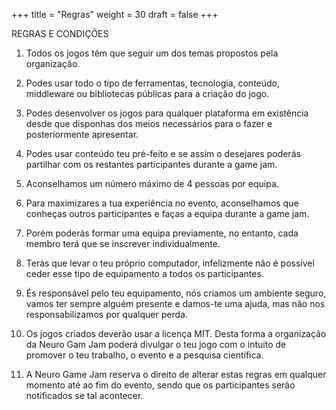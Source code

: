 +++
title = "Regras"
weight = 30
draft = false
+++

REGRAS E CONDIÇÕES

1. Todos os jogos têm que seguir um dos temas propostos pela organização.

2. Podes usar todo o tipo de ferramentas, tecnologia, conteúdo, middleware ou bibliotecas públicas para a criação do jogo.

3. Podes desenvolver os jogos para qualquer plataforma em existência desde que disponhas dos meios necessários para o fazer e posteriormente apresentar.

4. Podes usar conteúdo teu pré-feito e se assim o desejares poderás partilhar com os restantes participantes durante a game jam.

5. Aconselhamos um número máximo de 4 pessoas por equipa.

6. Para maximizares a tua experiência no evento, aconselhamos que conheças outros participantes e faças a equipa durante a game jam.

7. Porém poderás formar uma equipa previamente, no entanto, cada membro terá que se inscrever individualmente.

8. Terás que levar o teu próprio computador, infelizmente não é possível ceder esse tipo de equipamento a todos os participantes.

9. És responsável pelo teu equipamento, nós criamos um ambiente seguro, vamos ter sempre alguém presente e damos-te uma ajuda, mas não nos responsabilizamos por qualquer perda.

10. Os jogos criados deverão usar a licença MIT. Desta forma a organização da Neuro Gam Jam poderá divulgar o teu jogo com o intuito de promover o teu trabalho, o evento e a pesquisa científica.

11. A Neuro Game Jam reserva o direito de alterar estas regras em qualquer momento até ao fim do evento, sendo que os participantes serão notificados se tal acontecer.
